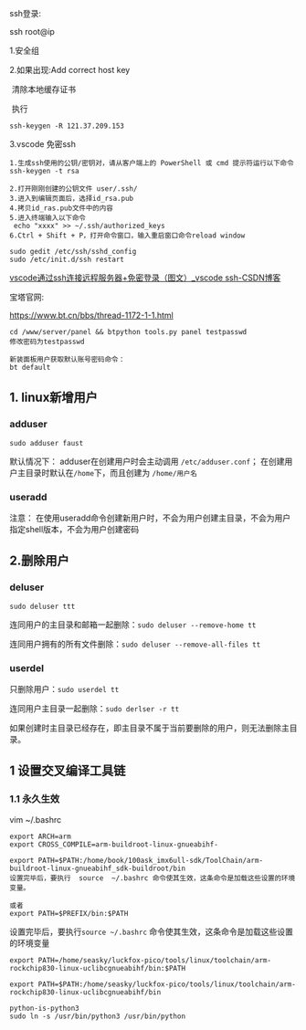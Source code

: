 ssh登录:

ssh root@ip

1.安全组

2.如果出现:Add correct host key

​	清除本地缓存证书

​	执行

```
ssh-keygen -R 121.37.209.153
```





3.vscode 免密ssh

```
1.生成ssh使用的公钥/密钥对，请从客户端上的 PowerShell 或 cmd 提示符运行以下命令
ssh-keygen -t rsa

2.打开刚刚创建的公钥文件 user/.ssh/
3.进入到编辑页面后，选择id_rsa.pub
4.拷贝id_ras.pub文件中的内容
5.进入终端输入以下命令
 echo "xxxx" >> ~/.ssh/authorized_keys
6.Ctrl + Shift + P，打开命令窗口，输入重启窗口命令reload window

sudo gedit /etc/ssh/sshd_config
sudo /etc/init.d/ssh restart
```



[vscode通过ssh连接远程服务器+免密登录（图文）_vscode ssh-CSDN博客](https://blog.csdn.net/savet/article/details/131683156)

宝塔官网:

https://www.bt.cn/bbs/thread-1172-1-1.html

 ```
cd /www/server/panel && btpython tools.py panel testpasswd
修改密码为testpasswd

新装面板用户获取默认账号密码命令：
bt default
 ```



## 1. linux新增用户

### adduser

`sudo adduser faust`

默认情况下：
adduser在创建用户时会主动调用 `/etc/adduser.conf`；
在创建用户主目录时默认在`/home`下，而且创建为 `/home/用户名`

### useradd

注意： 在使用useradd命令创建新用户时，不会为用户创建主目录，不会为用户指定shell版本，不会为用户创建密码

## 2.删除用户

### deluser

`sudo deluser ttt`

连同用户的主目录和邮箱一起删除：`sudo deluser --remove-home tt`

连同用户拥有的所有文件删除：`sudo deluser --remove-all-files tt`

### userdel

只删除用户：`sudo userdel tt`

连同用户主目录一起删除：`sudo derlser -r tt`

如果创建时主目录已经存在，即主目录不属于当前要删除的用户，则无法删除主目录。

## 1 设置交叉编译工具链

### 1.1 永久生效

vim ~/.bashrc

```
export ARCH=arm
export CROSS_COMPILE=arm-buildroot-linux-gnueabihf-

export PATH=$PATH:/home/book/100ask_imx6ull-sdk/ToolChain/arm-buildroot-linux-gnueabihf_sdk-buildroot/bin
设置完毕后，要执行  source  ~/.bashrc 命令使其生效，这条命令是加载这些设置的环境变量。

或者
export PATH=$PREFIX/bin:$PATH
```

设置完毕后，要执行`source ~/.bashrc`  命令使其生效，这条命令是加载这些设置的环境变量

```
export PATH=/home/seasky/luckfox-pico/tools/linux/toolchain/arm-rockchip830-linux-uclibcgnueabihf/bin:$PATH

export PATH=$PATH:/home/seasky/luckfox-pico/tools/linux/toolchain/arm-rockchip830-linux-uclibcgnueabihf/bin
```

```
python-is-python3
sudo ln -s /usr/bin/python3 /usr/bin/python 

```

